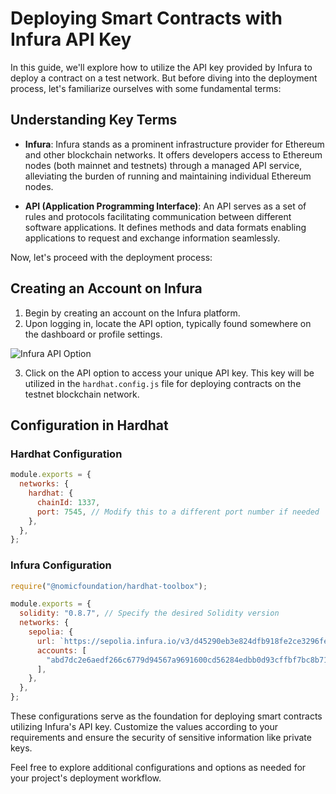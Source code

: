 # Deploying Smart Contracts with Infura API Key

In this guide, we'll explore how to utilize the API key provided by Infura to deploy a contract on a test network. But before diving into the deployment process, let's familiarize ourselves with some fundamental terms:

## Understanding Key Terms

- **Infura**: Infura stands as a prominent infrastructure provider for Ethereum and other blockchain networks. It offers developers access to Ethereum nodes (both mainnet and testnets) through a managed API service, alleviating the burden of running and maintaining individual Ethereum nodes.
  
- **API (Application Programming Interface)**: An API serves as a set of rules and protocols facilitating communication between different software applications. It defines methods and data formats enabling applications to request and exchange information seamlessly.

Now, let's proceed with the deployment process:

## Creating an Account on Infura

1. Begin by creating an account on the Infura platform.
2. Upon logging in, locate the API option, typically found somewhere on the dashboard or profile settings.

![Infura API Option](https://github.com/Rudrakshrawal/BlockChain/assets/144530387/18821ec7-b012-4203-8b1c-2134c02984c9)

3. Click on the API option to access your unique API key. This key will be utilized in the `hardhat.config.js` file for deploying contracts on the testnet blockchain network.

## Configuration in Hardhat

### Hardhat Configuration
```javascript
module.exports = {
  networks: {
    hardhat: {
      chainId: 1337,
      port: 7545, // Modify this to a different port number if needed
    },
  },
};
```

### Infura Configuration
```javascript
require("@nomicfoundation/hardhat-toolbox");

module.exports = {
  solidity: "0.8.7", // Specify the desired Solidity version
  networks: {
    sepolia: {
      url: `https://sepolia.infura.io/v3/d45290eb3e824dfb918fe2ce3296fe84`, // Replace this with your Infura API URL
      accounts: [
        "abd7dc2e6aedf266c6779d94567a9691600cd56284edbb0d93cffbf7bc8b7136", // Replace this with your actual private key
      ],
    },
  },
};
```

These configurations serve as the foundation for deploying smart contracts utilizing Infura's API key. Customize the values according to your requirements and ensure the security of sensitive information like private keys.

Feel free to explore additional configurations and options as needed for your project's deployment workflow.
